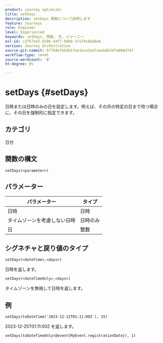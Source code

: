 ```yaml
---
product: journey optimizer
title: setDays
description: setDays 関数について説明します
feature: Journeys
role: Engineer
level: Experienced
keywords: setDays, 関数, 式, ジャーニー
exl-id: c2757e41-8206-44f7-9dbb-1fa79c0ba6e6
version: Journey Orchestration
source-git-commit: 6f7b9bfb65617ee1ace3a2faaebdb24fa068d74f
workflow-type: tm+mt
source-wordcount: '0'
ht-degree: 0%

---
```


# setDays {#setDays}

日時または日時のみの日を設定します。例えば、その月の特定の日まで待つ場合に、その日を強制的に指定できます。

## カテゴリ

日付

## 関数の構文

`setDays(<parameter>)`

## パラメーター

| パラメーター | タイプ |
|--- |--- |
| 日時 | 日時 |
| タイムゾーンを考慮しない日時 | 日時のみ |
| 日 | 整数 |

## シグネチャと戻り値のタイプ

`setDays(<dateTime>,<days>)`

日時を返します。

`setDays(<dateTimeOnly>,<days>)`

タイムゾーンを無視して日時を返します。

## 例

`setDays(toDateTime('2023-12-12T01:11:00Z'), 25)`

2023-12-25T01:11:00Z を返します。

`setDays(toDateTimeOnly(@event{MyEvent.registrationDate}), 1)`
